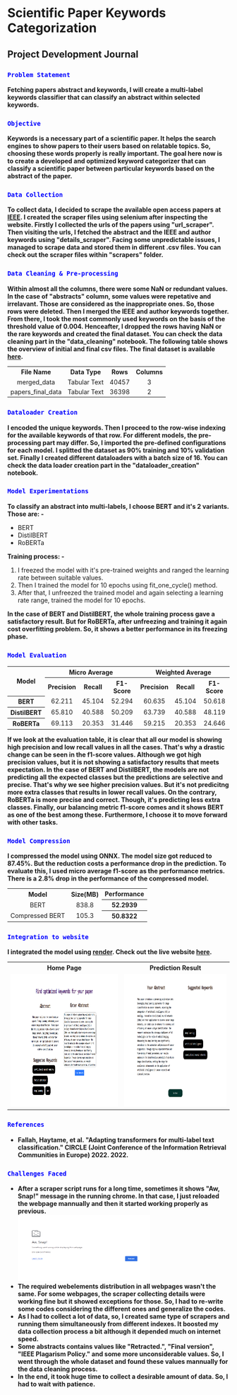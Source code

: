 <h1>Scientific Paper Keywords Categorization</h1>

<h2>Project Development Journal</h2>

<h3><code style="color:blue">Problem Statement</code></h3>
<strong>Fetching papers abstract and keywords, I will create a multi-label keywords classifier that can classify an abstract within selected keywords.</strong>

<h3><code style="color:blue">Objective</code></h3>
<strong>Keywords is a necessary part of a scientific paper. It helps the search engines to show papers to their users based on relatable topics. So, choosing these words properly is really important. The goal here now is to create a developed and optimized keyword categorizer that can classify a scientific paper between particular keywords based on the abstract of the paper.</strong>

<h3><code style="color:blue">Data Collection</code></h3>
<strong>To collect data, I decided to scrape the available open access papers at <a href="https://ieeexplore.ieee.org/Xplore/home.jsp">IEEE</a>. I created the scraper files using selenium after inspecting the website. Firstly I collected the urls of the papers using "url_scraper". Then visiting the urls, I fetched the abstract and the IEEE and author keywords using "details_scraper". Facing some unpredictable issues, I managed to scrape data and stored them in different .csv files. You can check out the scraper files within "scrapers" folder.</strong>

<h3><code style="color:blue">Data Cleaning & Pre-processing</code></h3>
<strong>Within almost all the columns, there were some NaN or redundant values. In the case of "abstracts" column, some values were repetative and irrelavant. Those are considered as the inappropriate ones. So, those rows were deleted. Then I merged the IEEE and author keywords together. From there, I took the most commonly used keywords on the basis of the threshold value of 0.004. Henceafter, I dropped the rows having NaN or the rare keywords and created the final dataset. You can check the data cleaning part in the "data_cleaning" notebook. The following table shows the overview of initial and final csv files. The final dataset is available <a href="https://www.kaggle.com/datasets/neloybarman018/ieee-papers-abstract-and-keywords">here</a>.</strong>
<table align="center">
    <tr align="center">
        <th>File Name</th>
        <th>Data Type</th>
        <th>Rows</th>
        <th>Columns</th>
    </tr>
    <tr align="center">
        <td>merged_data</td>
        <td>Tabular Text</td>
        <td>40457</td>
        <td>3</td>
    </tr>
    <tr align="center">
        <td>papers_final_data</td>
        <td>Tabular Text</td>
        <td>36398</td>
        <td>2</td>
    </tr>
</table>

<h3><code style="color:blue">Dataloader Creation</code></h3>
<strong>I encoded the unique keywords. Then I proceed to the row-wise indexing for the available keywords of that row. For different models, the pre-processing part may differ. So, I imported the pre-defined configurations for each model. I splitted the dataset as 90% training and 10% validation set. Finally I created different dataloaders with a batch size of 16. You can check the data loader creation part in the "dataloader_creation" notebook.</strong>

<h3><code style="color:blue">Model Experimentations</code></h3>
<strong>To classify an abstract into multi-labels, I choose BERT and it's 2 variants. Those are: - </strong>
<ul>
<li>BERT</li>
<li>DistilBERT</li>
<li>RoBERTa</li>
</ul>
<strong>Training process: - </strong>
<ol>
<li>I freezed the model with it's pre-trained weights and ranged the learning rate between suitable values.</li>
<li>Then I trained the model for 10 epochs using fit_one_cycle() method.</li>
<li>After that, I unfreezed the trained model and again selecting a learning rate range, trained the model for 10 epochs.</li>
</ol>
<strong>In the case of BERT and DistilBERT, the whole training process gave a satisfactory result. But for RoBERTa, after unfreezing and training it again cost overfitting problem. So, it shows a better performance in its freezing phase.</strong>

<h3><code style="color:blue">Model Evaluation</code></h3>
<div align="center">
    <table>
        <tr>
            <th rowspan="2">Model</th>
            <th colspan="3">Micro Average</th>
            <th colspan="3">Weighted Average</th>
        </tr>
        <tr>
            <th>Precision</th>
            <th>Recall</th>
            <th>F1-Score</th> 
            <th>Precision</th>
            <th>Recall</th>
            <th>F1-Score</th> 
        </tr>
        <tr align="center">
            <th>BERT</th>
            <td>62.211</td>
            <td>45.104</td>
            <td>52.294</td>
            <td>60.635</td>
            <td>45.104</td>
            <td>50.618</td>
        </tr>
        <tr align="center">
            <th>DistilBERT</th>
            <td>65.810</td>
            <td>40.588</td>
            <td>50.209</td>
            <td>63.739</td>
            <td>40.588</td>
            <td>48.119</td>
        </tr>
         <tr align="center">
            <th>RoBERTa</th>
            <td>69.113</td>
            <td>20.353</td>
            <td>31.446</td>
            <td>59.215</td>
            <td>20.353</td>
            <td>24.646</td>
        </tr>
    </table>
</div>
<strong>If we look at the evaluation table, it is clear that all our model is showing high precision and low recall values in all the cases. That's why a drastic change can be seen in the f1-score values. Although we got high precision values, but it is not showing a satisfactory results that meets expectation. In the case of BERT and DistilBERT, the models are not predicting all the expected classes but the predictions are selective and precise. That's why we see higher precision values. But it's not predicitng more extra classes 
that results in lower recall values. On the contrary, RoBERTa is more precise and correct. Though, it's predicting less extra classes. Finally, our balancing metric f1-score comes and it shows BERT as one of the best among these. Furthermore, I choose it to move forward with other tasks.</strong>

<h3><code style="color:blue">Model Compression</code></h3>
<strong>I compressed the model using ONNX. The model size got reduced to 87.45%. But the reduction costs a performance drop in the prediction. To evaluate this, I used micro average f1-score as the performance metrics. There is a 2.8% drop in the performance of the compressed model. </strong>
<div align="center">
    <table>
        <tr align="center">
            <th>Model</th>
            <th>Size(MB)</th>
            <th>Performance</th>
        </tr>
        <tr align="center">
            <td>BERT</td>
            <td>838.8</td>
            <th>52.2939</th>
        </tr>
        <tr align="center">
            <td>Compressed BERT</td>
            <td>105.3</td>
            <th>50.8322</th>
        </tr>
    </table>
</div>


<h3><code style="color:blue">Integration to website</code></h3>
<strong>I integrated the model using <a href="https://render.com/">render</a>. Check out the live website <a href="https://scientific-paper-keywords-categorization.onrender.com/">here</a>.</strong><br/>

<div align="center">
    <table>
        <tr>
            <th>Home Page</th>
            <th>Prediction Result</th>
        </tr>
         <tr>
            <td><img src="readmeFileImages/1st_page.png" height="300"></td>
            <td><img src="readmeFileImages/2nd_page.png" height="300"></td>
        </tr>
    </table>
</div>




<h3><code style="color:blue">References</code></h3>
<strong>
    <ul>
        <li>Fallah, Haytame, et al. "Adapting transformers for multi-label text classification." CIRCLE (Joint Conference of the Information Retrieval Communities in Europe) 2022. 2022.</li>
    </ul>
</strong>

<h3><code style="color:blue">Challenges Faced</code></h3>
<ul>
    <li>
        <strong>After a scraper script runs for a long time, sometimes it shows "Aw, Snap!" message in the running chrome. In that case, I just reloaded the webpage mannually and then it started working properly as previous.</strong><br/>
        <img src="readmeFileImages/aw_snap.png" width="300" height="150"><br/>
    </li>
    <li><strong>The required webelements distribution in all webpages wasn't the same. For some webpages, the scraper collecting details were working fine but it showed exceptions for those. So, I had to re-write some codes considering the different ones and generalize the codes.</strong></li>
    <li><strong>As I had to collect a lot of data, so, I created same type of scrapers and running them simultaneously from different indexes. It boosted my data collection process a bit although it depended much on internet speed.</strong></li>
    <li><strong>Some abstracts contains values like "Retracted.", "Final version", "IEEE Plagarism Policy." and some more unconsiderable values. So, I went through the whole dataset and found these values mannually for the data cleaning process.</strong></li>
    <li><strong>In the end, it took huge time to collect a desirable amount of data. So, I had to wait with patience.</strong></li>
</ul>
